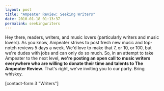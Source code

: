 ```yaml
---
layout: post
title: "Ampeater Review: Seeking Writers"
date: 2010-01-18 01:13:37
permalink: seekingwriters
---
```

Hey there, readers, writers, and music lovers (particularly writers and music lovers). As you know, Ampeater strives to post fresh new music and top-notch reviews 5 days a week. We'd love to make that 7, or 10, or 100, but we're dudes with jobs and can only do so much. So, in an attempt to take Ampeater to the next level, **we're posting an open call to music writers everywhere who are willing to donate their time and talents to The Ampeater Review**. That's right, we've inviting you to our party. Bring whiskey.

\[contact-form 3 "Writers"\]
  
  